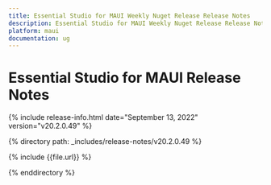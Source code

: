 ```yaml
---
title: Essential Studio for MAUI Weekly Nuget Release Release Notes  
description: Essential Studio for MAUI Weekly Nuget Release Release Notes  
platform: maui
documentation: ug
---
```


# Essential Studio for MAUI Release Notes  

{% include release-info.html date="September 13, 2022"  version="v20.2.0.49" %} 

{% directory path: _includes/release-notes/v20.2.0.49 %}

{% include {{file.url}} %}

{% enddirectory %}